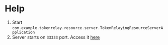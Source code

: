 # Help

1. Start `com.example.tokenrelay.resource.server.TokenRelayingResourceServerApplication`
2. Server starts on `33333` port. Access it [here](http://token-relaying-service.localtest.me:33333)

